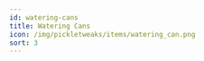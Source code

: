```yaml
---
id: watering-cans
title: Watering Cans
icon: /img/pickletweaks/items/watering_can.png
sort: 3
---
```



